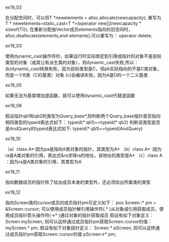 ex19_02

在分配空间时，可以将T *newelements = alloc.allocate(newcapacity);
重写为T * newelements=static_cast<T *>(operator new[](newcapacity * sizeof(T)));
在重新分配由Vector成员elements指向的旧空间时，alloc.deallocate(elements,end-elements);可以重写为：
operator delete[](elements);

ex19_03

使用dynamic_cast操作符时，如果运行时实际绑定到引用或指针的对象不是目标类型的对象（或其公有派生类的对象），则dynamic_cast失败,所以：
(b)dynamic_cast转换失败，因为目标类型是C，但pb实际指向的不是C类对象，而是一个B类（C的基类）对象
(c)会编译失败，因为A是D的一个二义基类

ex19_05

如果无法为基类增加虚函数，就可以使用dynamic_cast代替虚函数

ex19_08

假设指针qb1和qb2的类型为Query_base*,则判断两个Query_base指针是否指向相同类型的typeid表达式如下：
typeid(* qb1)==typeid(* qb2)
判断该类型是否是AndQuery的typeid表达式如下:
typeid(* qb1)==typeid(AndQuery)

ex19_10

（a）class A*:因为pa是指向A类对象的指针，其类型为A*
（b）class A* :因为ra是A类对象的引用，表达式&ra求得ra的地址，该地址的类型是A*
（c）class A ：因为ra是A类对象的引用，其类型为A

ex19_11

指向数据成员的指针除了给出成员本身的类型外，还必须给出所属类的类型


ex19_12

指向Screen类的cursor成员的成员指针pm可定义如下：
pos Screen::* pm = &Screen::cursor;
可以使用成员指针解引用操作符(.* )从对象或引用获取成员，使用成员指针箭头操作符(->* )通过对象的指针获取成员
假设有如下对象定义：
Screen myScreen;
则可以这样通过成员指针pm获取Screen::cursor的值：
myScreen.* pm;
假设有如下对象指针定义：
Screen * pScreen;
则可以这样通过成员指针pm获取Screen::cursor的值
pScreen->* pm;

